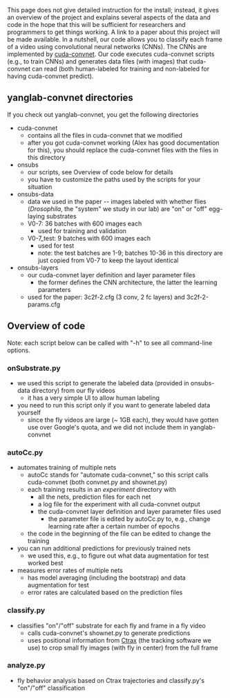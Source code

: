 This page does not give detailed instruction for the install; instead, it gives an overview of the project and explains several aspects of the data and code in the hope that this will be sufficient for researchers and programmers to get things working.  A link to a paper about this project will be made available.  In a nutshell, our code allows you to classify each frame of a video using convolutional neural networks (CNNs).  The CNNs are implemented by [cuda-convnet](http://code.google.com/p/cuda-convnet/).  Our code executes cuda-convnet scripts (e.g., to train CNNs) and generates data files (with images) that cuda-convnet can read (both human-labeled for training and non-labeled for having cuda-convnet predict).

## yanglab-convnet directories ##
If you check out yanglab-convnet, you get the following directories
  * cuda-convnet
    * contains all the files in cuda-convnet that we modified
    * after you got cuda-convnet working (Alex has good documentation for this), you should replace the cuda-convnet files with the files in this directory
  * onsubs
    * our scripts, see Overview of code below for details
    * you have to customize the paths used by the scripts for your situation
  * onsubs-data
    * data we used in the paper -- images labeled with whether flies (_Drosophila_, the "system" we study in our lab) are "on" or "off" egg-laying substrates
    * V0-7: 36 batches with 600 images each
      * used for training and validation
    * V0-7\_test: 9 batches with 600 images each
      * used for test
      * note: the test batches are 1-9; batches 10-36 in this directory are just copied from V0-7 to keep the layout identical
  * onsubs-layers
    * our cuda-convnet layer definition and layer parameter files
      * the former defines the CNN architecture, the latter the learning parameters
    * used for the paper: 3c2f-2.cfg (3 conv, 2 fc layers) and 3c2f-2-params.cfg

## Overview of code ##

Note: each script below can be called with "-h" to see all command-line options.

### onSubstrate.py ###
  * we used this script to generate the labeled data (provided in onsubs-data directory) from our fly videos
    * it has a very simple UI to allow human labeling
  * you need to run this script only if you want to generate labeled data yourself
    * since the fly videos are large (~ 1GB each), they would have gotten use over Google's quota, and we did not include them in yanglab-convnet

### autoCc.py ###
  * automates training of multiple nets
    * autoCc stands for "automate cuda-convnet," so this script calls cuda-convnet (both convnet.py and shownet.py)
    * each training results in an _experiment_ directory with
      * all the nets, prediction files for each net
      * a log file for the experiment with all cuda-convnet output
      * the cuda-convnet layer definition and layer parameter files used
        * the parameter file is edited by autoCc.py to, e.g., change learning rate after a certain number of epochs
    * the code in the beginning of the file can be edited to change the training
  * you can run additional predictions for previously trained nets
    * we used this, e.g., to figure out what data augmentation for test worked best
  * measures error rates of multiple nets
    * has model averaging (including the bootstrap) and data augmentation for test
    * error rates are calculated based on the prediction files

### classify.py ###
  * classifies "on"/"off" substrate for each fly and frame in a fly video
    * calls cuda-convnet's shownet.py to generate predictions
    * uses positional information from [Ctrax](http://ctrax.sourceforge.net/) (the tracking software we use) to crop small fly images (with fly in center) from the full frame

### analyze.py ###
  * fly behavior analysis based on Ctrax trajectories and classify.py's "on"/"off" classification